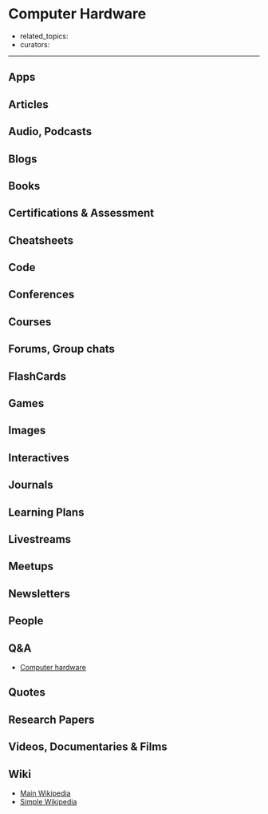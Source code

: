 # Computer Hardware

- related_topics:
- curators:

------

## Apps

## Articles

## Audio, Podcasts

## Blogs

## Books

## Certifications & Assessment

## Cheatsheets

## Code

## Conferences

## Courses

## Forums, Group chats

## FlashCards

## Games

## Images

## Interactives

## Journals

## Learning Plans

## Livestreams

## Meetups

## Newsletters

## People

## Q&A

- [Computer hardware](https://www.quora.com/topic/Computer-Hardware)

## Quotes

## Research Papers

## Videos, Documentaries & Films

## Wiki

- [Main Wikipedia](https://en.wikipedia.org/wiki/Computer_hardware)
- [Simple Wikipedia](https://simple.wikipedia.org/wiki/Computer_hardware)
